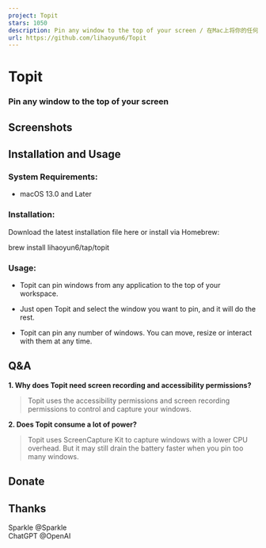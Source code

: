```yaml
---
project: Topit
stars: 1050
description: Pin any window to the top of your screen / 在Mac上将你的任何窗口强制置顶
url: https://github.com/lihaoyun6/Topit
---
```


Topit
=====

### Pin any window to the top of your screen  
  

Screenshots
-----------

Installation and Usage
----------------------

### System Requirements:

-   macOS 13.0 and Later

### Installation:

Download the latest installation file here or install via Homebrew:

brew install lihaoyun6/tap/topit

### Usage:

-   Topit can pin windows from any application to the top of your workspace.
    
-   Just open Topit and select the window you want to pin, and it will do the rest.
    
-   Topit can pin any number of windows. You can move, resize or interact with them at any time.
    

Q&A
---

**1\. Why does Topit need screen recording and accessibility permissions?**

> Topit uses the accessibility permissions and screen recording permissions to control and capture your windows.

**2\. Does Topit consume a lot of power?**

> Topit uses ScreenCapture Kit to capture windows with a lower CPU overhead. But it may still drain the battery faster when you pin too many windows.

Donate
------

Thanks
------

Sparkle @Sparkle  
ChatGPT @OpenAI
